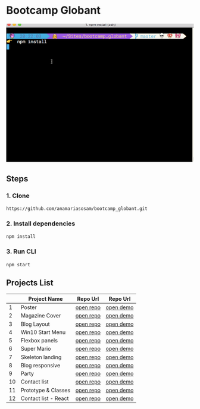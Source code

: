 # Bootcamp Globant

![project cli](https://github.com/anamariasosam/bootcamp_globant/blob/master/images/cli.gif?raw=true)

## Steps

### 1. Clone
```
https://github.com/anamariasosam/bootcamp_globant.git
```

### 2. Install dependencies
```
npm install
```
### 3. Run CLI
```
npm start
```

## Projects List

|    | Project Name   | Repo Url | Repo Url |
|----|----------------|----------|----------|
| 1 | Poster | [open repo](https://github.com/anamariasosam/bootcamp_globant/tree/master/poster) | [open demo](https://anamariasosam.github.io/bootcamp_globant/poster/)
| 2 | Magazine Cover | [open repo](https://github.com/anamariasosam/bootcamp_globant/tree/master/magazine-cover) | [open demo](https://anamariasosam.github.io/bootcamp_globant/magazine-cover/)
| 3 | Blog Layout | [open repo](https://github.com/anamariasosam/bootcamp_globant/tree/master/blog-theme) | [open demo](https://anamariasosam.github.io/bootcamp_globant/blog-theme/)
| 4 | Win10 Start Menu | [open repo](https://github.com/anamariasosam/bootcamp_globant/tree/master/win10-start-menu-base) | [open demo](https://anamariasosam.github.io/bootcamp_globant/win10-start-menu-base/)
| 5 | Flexbox panels | [open repo](https://github.com/anamariasosam/bootcamp_globant/tree/master/flex-panels-exercise) | [open demo](https://anamariasosam.github.io/bootcamp_globant/flex-panels-exercise/)
| 6 | Super Mario | [open repo](https://github.com/anamariasosam/bootcamp_globant/tree/master/mario-bros) | [open demo](https://anamariasosam.github.io/bootcamp_globant/mario-bros/)
| 7 | Skeleton landing | [open repo](https://github.com/anamariasosam/bootcamp_globant/tree/master/skeleton-landing) | [open demo](https://anamariasosam.github.io/bootcamp_globant/skeleton-landing/)
| 8 | Blog responsive | [open repo](https://github.com/anamariasosam/bootcamp_globant/tree/master/blog-theme) | [open demo](https://anamariasosam.github.io/bootcamp_globant/blog-theme/)
| 9 | Party | [open repo](https://github.com/anamariasosam/bootcamp_globant/tree/master/party-js) | [open demo](https://anamariasosam.github.io/bootcamp_globant/party-js/)
| 10 | Contact list | [open repo](https://github.com/anamariasosam/bootcamp_globant/tree/master/authors-js) | [open demo](https://anamariasosam.github.io/bootcamp_globant/authors-js/)
| 11 | Prototype & Classes | [open repo](https://github.com/anamariasosam/bootcamp_globant/tree/master/prototype) | [open demo](https://anamariasosam.github.io/bootcamp_globant/prototype/)
| 12 | Contact list - React | [open repo](https://github.com/anamariasosam/bootcamp_globant/tree/master/contacts-app) | [open demo](https://contactsapp.surge.sh/)







